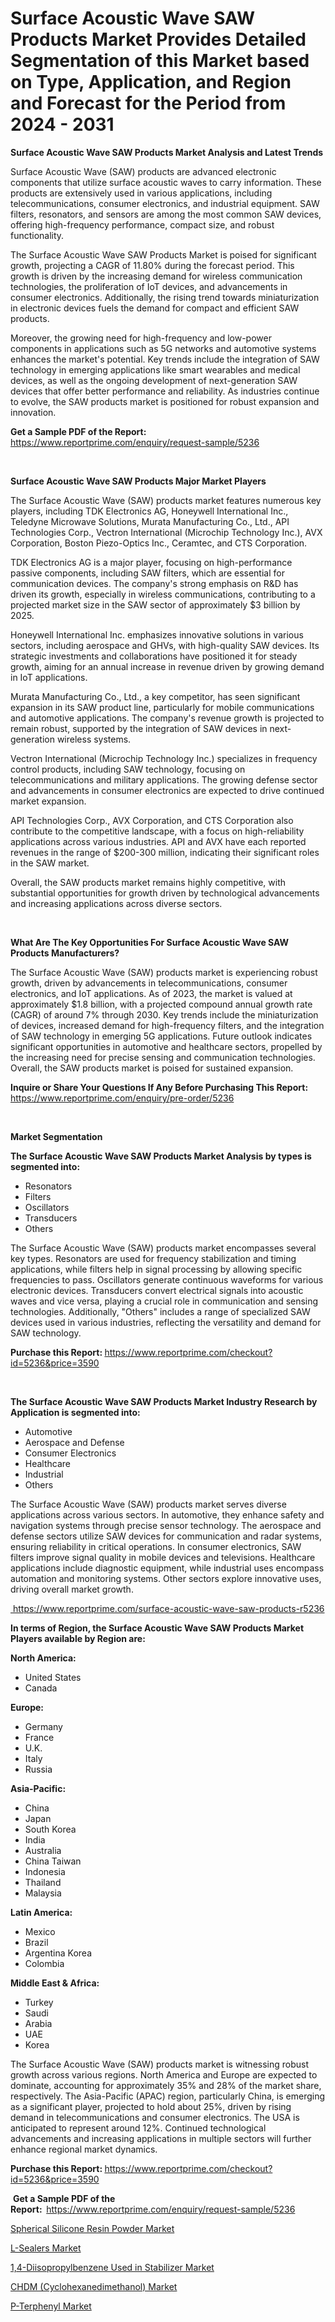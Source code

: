 <p><h1>Surface Acoustic Wave SAW Products Market Provides Detailed Segmentation of this Market based on Type, Application, and Region and Forecast for the Period from 2024 - 2031</h1></p><p><strong>Surface Acoustic Wave SAW Products Market Analysis and Latest Trends</strong></p>
<p><p>Surface Acoustic Wave (SAW) products are advanced electronic components that utilize surface acoustic waves to carry information. These products are extensively used in various applications, including telecommunications, consumer electronics, and industrial equipment. SAW filters, resonators, and sensors are among the most common SAW devices, offering high-frequency performance, compact size, and robust functionality. </p><p>The Surface Acoustic Wave SAW Products Market is poised for significant growth, projecting a CAGR of 11.80% during the forecast period. This growth is driven by the increasing demand for wireless communication technologies, the proliferation of IoT devices, and advancements in consumer electronics. Additionally, the rising trend towards miniaturization in electronic devices fuels the demand for compact and efficient SAW products.</p><p>Moreover, the growing need for high-frequency and low-power components in applications such as 5G networks and automotive systems enhances the market's potential. Key trends include the integration of SAW technology in emerging applications like smart wearables and medical devices, as well as the ongoing development of next-generation SAW devices that offer better performance and reliability. As industries continue to evolve, the SAW products market is positioned for robust expansion and innovation.</p></p>
<p><strong>Get a Sample PDF of the Report:&nbsp;</strong> <a href="https://www.reportprime.com/enquiry/request-sample/5236?utm_campaign=1734&utm_medium=2&utm_source=Github&utm_content=ia&utm_term=28102024&utm_id=surface-acoustic-wave-saw-products">https://www.reportprime.com/enquiry/request-sample/5236</a></p>
<p>&nbsp;</p>
<p><strong>Surface Acoustic Wave SAW Products Major Market Players</strong></p>
<p><p>The Surface Acoustic Wave (SAW) products market features numerous key players, including TDK Electronics AG, Honeywell International Inc., Teledyne Microwave Solutions, Murata Manufacturing Co., Ltd., API Technologies Corp., Vectron International (Microchip Technology Inc.), AVX Corporation, Boston Piezo-Optics Inc., Ceramtec, and CTS Corporation. </p><p>TDK Electronics AG is a major player, focusing on high-performance passive components, including SAW filters, which are essential for communication devices. The company's strong emphasis on R&D has driven its growth, especially in wireless communications, contributing to a projected market size in the SAW sector of approximately $3 billion by 2025.</p><p>Honeywell International Inc. emphasizes innovative solutions in various sectors, including aerospace and GHVs, with high-quality SAW devices. Its strategic investments and collaborations have positioned it for steady growth, aiming for an annual increase in revenue driven by growing demand in IoT applications.</p><p>Murata Manufacturing Co., Ltd., a key competitor, has seen significant expansion in its SAW product line, particularly for mobile communications and automotive applications. The company's revenue growth is projected to remain robust, supported by the integration of SAW devices in next-generation wireless systems.</p><p>Vectron International (Microchip Technology Inc.) specializes in frequency control products, including SAW technology, focusing on telecommunications and military applications. The growing defense sector and advancements in consumer electronics are expected to drive continued market expansion.</p><p>API Technologies Corp., AVX Corporation, and CTS Corporation also contribute to the competitive landscape, with a focus on high-reliability applications across various industries. API and AVX have each reported revenues in the range of $200-300 million, indicating their significant roles in the SAW market.</p><p>Overall, the SAW products market remains highly competitive, with substantial opportunities for growth driven by technological advancements and increasing applications across diverse sectors.</p></p>
<p>&nbsp;</p>
<p><strong>What Are The Key Opportunities For Surface Acoustic Wave SAW Products Manufacturers?</strong></p>
<p><p>The Surface Acoustic Wave (SAW) products market is experiencing robust growth, driven by advancements in telecommunications, consumer electronics, and IoT applications. As of 2023, the market is valued at approximately $1.8 billion, with a projected compound annual growth rate (CAGR) of around 7% through 2030. Key trends include the miniaturization of devices, increased demand for high-frequency filters, and the integration of SAW technology in emerging 5G applications. Future outlook indicates significant opportunities in automotive and healthcare sectors, propelled by the increasing need for precise sensing and communication technologies. Overall, the SAW products market is poised for sustained expansion.</p></p>
<p><strong>Inquire or Share Your Questions If Any Before Purchasing This Report:</strong> <a href="https://www.reportprime.com/enquiry/pre-order/5236?utm_campaign=1734&utm_medium=2&utm_source=Github&utm_content=ia&utm_term=28102024&utm_id=surface-acoustic-wave-saw-products">https://www.reportprime.com/enquiry/pre-order/5236</a></p>
<p>&nbsp;</p>
<p><strong>Market Segmentation</strong></p>
<p><strong>The Surface Acoustic Wave SAW Products Market Analysis by types is segmented into:</strong></p>
<p><ul><li>Resonators</li><li>Filters</li><li>Oscillators</li><li>Transducers</li><li>Others</li></ul></p>
<p><p>The Surface Acoustic Wave (SAW) products market encompasses several key types. Resonators are used for frequency stabilization and timing applications, while filters help in signal processing by allowing specific frequencies to pass. Oscillators generate continuous waveforms for various electronic devices. Transducers convert electrical signals into acoustic waves and vice versa, playing a crucial role in communication and sensing technologies. Additionally, "Others" includes a range of specialized SAW devices used in various industries, reflecting the versatility and demand for SAW technology.</p></p>
<p><strong>Purchase this Report:&nbsp;</strong><a href="https://www.reportprime.com/checkout?id=5236&price=3590&utm_campaign=1734&utm_medium=2&utm_source=Github&utm_content=ia&utm_term=28102024&utm_id=surface-acoustic-wave-saw-products">https://www.reportprime.com/checkout?id=5236&price=3590</a></p>
<p>&nbsp;</p>
<p><strong>The Surface Acoustic Wave SAW Products Market Industry Research by Application is segmented into:</strong></p>
<p><ul><li>Automotive</li><li>Aerospace and Defense</li><li>Consumer Electronics</li><li>Healthcare</li><li>Industrial</li><li>Others</li></ul></p>
<p><p>The Surface Acoustic Wave (SAW) products market serves diverse applications across various sectors. In automotive, they enhance safety and navigation systems through precise sensor technology. The aerospace and defense sectors utilize SAW devices for communication and radar systems, ensuring reliability in critical operations. In consumer electronics, SAW filters improve signal quality in mobile devices and televisions. Healthcare applications include diagnostic equipment, while industrial uses encompass automation and monitoring systems. Other sectors explore innovative uses, driving overall market growth.</p></p>
<p><a href="https://www.reportprime.com/surface-acoustic-wave-saw-products-r5236?utm_campaign=1734&utm_medium=2&utm_source=Github&utm_content=ia&utm_term=28102024&utm_id=surface-acoustic-wave-saw-products">&nbsp;https://www.reportprime.com/surface-acoustic-wave-saw-products-r5236</a></p>
<p><strong>In terms of Region, the Surface Acoustic Wave SAW Products Market Players available by Region are:</strong></p>
<p>
    <p> <strong> North America: </strong>
        <ul>
            <li>United States</li>
            <li>Canada</li>
        </ul>
        </p> 
    <p> <strong> Europe: </strong>
        <ul>
            <li>Germany</li>
            <li>France</li>
            <li>U.K.</li>
            <li>Italy</li>
            <li>Russia</li>
        </ul>
        </p> 
    <p> <strong> Asia-Pacific: </strong>
        <ul>
            <li>China</li>
            <li>Japan</li>
            <li>South Korea</li>
            <li>India</li>
            <li>Australia</li>
            <li>China Taiwan</li>
            <li>Indonesia</li>
            <li>Thailand</li>
            <li>Malaysia</li>
        </ul>
        </p> 
    <p> <strong> Latin America: </strong>
        <ul>
            <li>Mexico</li>
            <li>Brazil</li>
            <li>Argentina Korea</li>
            <li>Colombia</li>
        </ul>
        </p> 
    <p> <strong> Middle East & Africa: </strong>
        <ul>
            <li>Turkey</li>
            <li>Saudi</li>
            <li>Arabia</li>
            <li>UAE</li>
            <li>Korea</li>
        </ul>
    </p>
    </p>
<p><p>The Surface Acoustic Wave (SAW) products market is witnessing robust growth across various regions. North America and Europe are expected to dominate, accounting for approximately 35% and 28% of the market share, respectively. The Asia-Pacific (APAC) region, particularly China, is emerging as a significant player, projected to hold about 25%, driven by rising demand in telecommunications and consumer electronics. The USA is anticipated to represent around 12%. Continued technological advancements and increasing applications in multiple sectors will further enhance regional market dynamics.</p></p>
<p><strong>Purchase this Report: </strong><a href="https://www.reportprime.com/checkout?id=5236&price=3590&utm_campaign=1734&utm_medium=2&utm_source=Github&utm_content=ia&utm_term=28102024&utm_id=surface-acoustic-wave-saw-products">https://www.reportprime.com/checkout?id=5236&price=3590</a></p>
<p>&nbsp;<strong>Get a Sample PDF of the Report:&nbsp;&nbsp;</strong><a href="https://www.reportprime.com/enquiry/request-sample/5236?utm_campaign=1734&utm_medium=2&utm_source=Github&utm_content=ia&utm_term=28102024&utm_id=surface-acoustic-wave-saw-products">https://www.reportprime.com/enquiry/request-sample/5236</a></p>
<p><strong></strong></p>
<p><p><a href="https://www.linkedin.com/pulse/spherical-silicone-resin-powder-market-outlook-current-assessment-rivwf?trk=public_post_embed_feed-article-content&utm_campaign=1734&utm_medium=2&utm_source=Github&utm_content=ia&utm_term=28102024&utm_id=surface-acoustic-wave-saw-products">Spherical Silicone Resin Powder Market</a></p><p><a href="https://www.linkedin.com/pulse/global-l-sealers-nexus-sector-confluences-regional-catalysts-yag9e?utm_campaign=1734&utm_medium=2&utm_source=Github&utm_content=ia&utm_term=28102024&utm_id=surface-acoustic-wave-saw-products">L-Sealers Market</a></p><p><a href="https://www.linkedin.com/pulse/14-diisopropylbenzene-used-stabilizer-market-forecast-global-ud1ef?trk=public_post_embed_feed-article-content&utm_campaign=1734&utm_medium=2&utm_source=Github&utm_content=ia&utm_term=28102024&utm_id=surface-acoustic-wave-saw-products">1,4-Diisopropylbenzene Used in Stabilizer Market</a></p><p><a href="https://www.linkedin.com/pulse/chdm-cyclohexanedimethanol-market-research-report-2024--u2zuf?trk=public_post_embed_feed-article-content&utm_campaign=1734&utm_medium=2&utm_source=Github&utm_content=ia&utm_term=28102024&utm_id=surface-acoustic-wave-saw-products">CHDM (Cyclohexanedimethanol) Market</a></p><p><a href="https://www.linkedin.com/pulse/navigating-p-terphenyl-market-expert-analysis-forecast-period-bkqmf?trk=public_post_embed_feed-article-content&utm_campaign=1734&utm_medium=2&utm_source=Github&utm_content=ia&utm_term=28102024&utm_id=surface-acoustic-wave-saw-products">P-Terphenyl Market</a></p></p>